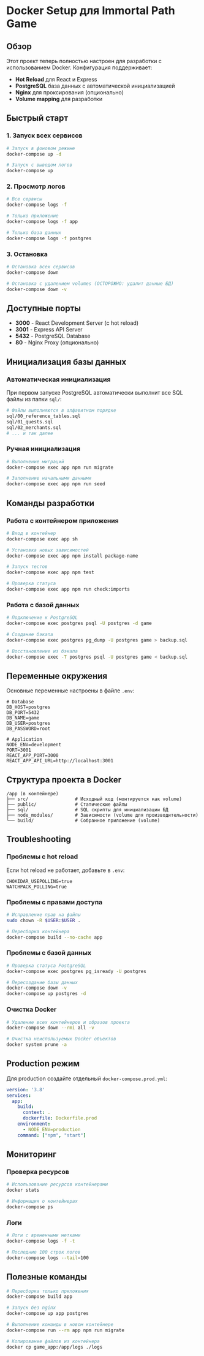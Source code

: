 # Docker Setup для Immortal Path Game

## Обзор

Этот проект теперь полностью настроен для разработки с использованием Docker. Конфигурация поддерживает:

- **Hot Reload** для React и Express
- **PostgreSQL** база данных с автоматической инициализацией
- **Nginx** для проксирования (опционально)
- **Volume mapping** для разработки

## Быстрый старт

### 1. Запуск всех сервисов

```bash
# Запуск в фоновом режиме
docker-compose up -d

# Запуск с выводом логов
docker-compose up
```

### 2. Просмотр логов

```bash
# Все сервисы
docker-compose logs -f

# Только приложение
docker-compose logs -f app

# Только база данных
docker-compose logs -f postgres
```

### 3. Остановка

```bash
# Остановка всех сервисов
docker-compose down

# Остановка с удалением volumes (ОСТОРОЖНО: удалит данные БД)
docker-compose down -v
```

## Доступные порты

- **3000** - React Development Server (с hot reload)
- **3001** - Express API Server
- **5432** - PostgreSQL Database
- **80** - Nginx Proxy (опционально)

## Инициализация базы данных

### Автоматическая инициализация

При первом запуске PostgreSQL автоматически выполнит все SQL файлы из папки `sql/`:

```bash
# Файлы выполняются в алфавитном порядке
sql/00_reference_tables.sql
sql/01_quests.sql
sql/02_merchants.sql
# ... и так далее
```

### Ручная инициализация

```bash
# Выполнение миграций
docker-compose exec app npm run migrate

# Заполнение начальными данными
docker-compose exec app npm run seed
```

## Команды разработки

### Работа с контейнером приложения

```bash
# Вход в контейнер
docker-compose exec app sh

# Установка новых зависимостей
docker-compose exec app npm install package-name

# Запуск тестов
docker-compose exec app npm test

# Проверка статуса
docker-compose exec app npm run check:imports
```

### Работа с базой данных

```bash
# Подключение к PostgreSQL
docker-compose exec postgres psql -U postgres -d game

# Создание бэкапа
docker-compose exec postgres pg_dump -U postgres game > backup.sql

# Восстановление из бэкапа
docker-compose exec -T postgres psql -U postgres game < backup.sql
```

## Переменные окружения

Основные переменные настроены в файле `.env`:

```env
# Database
DB_HOST=postgres
DB_PORT=5432
DB_NAME=game
DB_USER=postgres
DB_PASSWORD=root

# Application
NODE_ENV=development
PORT=3001
REACT_APP_PORT=3000
REACT_APP_API_URL=http://localhost:3001
```

## Структура проекта в Docker

```
/app (в контейнере)
├── src/                 # Исходный код (монтируется как volume)
├── public/              # Статические файлы
├── sql/                 # SQL скрипты для инициализации БД
├── node_modules/        # Зависимости (volume для производительности)
└── build/               # Собранное приложение (volume)
```

## Troubleshooting

### Проблемы с hot reload

Если hot reload не работает, добавьте в `.env`:

```env
CHOKIDAR_USEPOLLING=true
WATCHPACK_POLLING=true
```

### Проблемы с правами доступа

```bash
# Исправление прав на файлы
sudo chown -R $USER:$USER .

# Пересборка контейнера
docker-compose build --no-cache app
```

### Проблемы с базой данных

```bash
# Проверка статуса PostgreSQL
docker-compose exec postgres pg_isready -U postgres

# Пересоздание базы данных
docker-compose down -v
docker-compose up postgres -d
```

### Очистка Docker

```bash
# Удаление всех контейнеров и образов проекта
docker-compose down --rmi all -v

# Очистка неиспользуемых Docker объектов
docker system prune -a
```

## Production режим

Для production создайте отдельный `docker-compose.prod.yml`:

```yaml
version: '3.8'
services:
  app:
    build:
      context: .
      dockerfile: Dockerfile.prod
    environment:
      - NODE_ENV=production
    command: ["npm", "start"]
```

## Мониторинг

### Проверка ресурсов

```bash
# Использование ресурсов контейнерами
docker stats

# Информация о контейнерах
docker-compose ps
```

### Логи

```bash
# Логи с временными метками
docker-compose logs -f -t

# Последние 100 строк логов
docker-compose logs --tail=100
```

## Полезные команды

```bash
# Пересборка только приложения
docker-compose build app

# Запуск без nginx
docker-compose up app postgres

# Выполнение команды в новом контейнере
docker-compose run --rm app npm run migrate

# Копирование файлов из контейнера
docker cp game_app:/app/logs ./logs